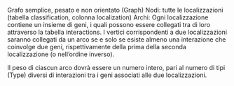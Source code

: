 Grafo semplice, pesato e non orientato (Graph)
Nodi: tutte le localizzazioni (tabella classification, colonna localization)
Archi: Ogni localizzazione contiene un insieme di geni, i quali possono essere collegati tra di loro attraverso la tabella 
interactions. 
I vertici corrispondenti a due localizzazioni saranno collegati da un arco se e solo se esiste almeno una 
interazione che coinvolge due geni, rispettivamente della prima della seconda localizzazione (o nell’ordine inverso).

Il peso di ciascun arco dovrà essere un numero intero, pari al numero di tipi (Type) diversi di interazioni tra i geni associati 
alle due localizzazioni.
